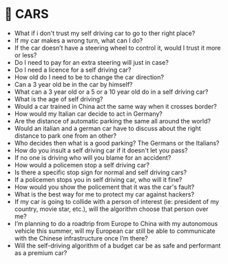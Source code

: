 # 🚗 CARS

- What if i don't trust my self driving car to go to ther right place?
- If my car makes a wrong turn, what can I do?
- If the car doesn’t have a steering wheel to control it, would I trust it more or less?
- Do I need to pay for an extra steering will just in case?
- Do I need a licence for a self driving car?
- How old do I need to be to change the car direction?
- Can a 3 year old be in the car by himself?
- What can a 3 year old or a 5 or a 10 year old do in a self driving car?
- What is the age of self driving?
- Would a car trained in China act the same way when it crosses border?
- How would my Italian car decide to act in Germany?
- Are the distance of automatic parking the same all around the world?
- Would an italian and a german car have to discuss about the right distance to park one from an other?
- Who decides then what is a good parking? The Germans or the Italians?
- How do you insult a self driving car if it doesn't let you pass?
- If no one is driving who will you blame for an accident?
- How would a policemen stop a self driving car?
- Is there a specific stop sign for normal and self driving cars?
- If a policemen stops you in self driving car, who will it fine?
- How would you show the policement that it was the car's fault?
- What is the best way for me to protect my car against hackers?
- If my car is going to collide with a person of interest (ie: president of my country, movie star,
etc.), will the algorithm choose that person over me?
- I’m planning to do a roadtrip from Europe to China with my autonomous vehicle this summer,
will my European car still be able to communicate with the Chinese infrastructure once I’m
there?
- Will the self-driving algorithm of a budget car be as safe and performant as a premium car?
